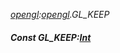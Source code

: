 _[opengl](../../modules/opengl/opengl-module.md):[opengl](../../modules/opengl/opengl-module.md).GL\_KEEP_
##### Const GL\_KEEP:[Int](../../modules/wonkey/wonkey-types-int.md)
